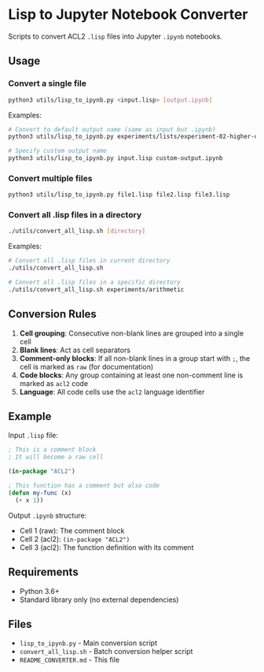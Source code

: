 # Lisp to Jupyter Notebook Converter

Scripts to convert ACL2 `.lisp` files into Jupyter `.ipynb` notebooks.

## Usage

### Convert a single file

```bash
python3 utils/lisp_to_ipynb.py <input.lisp> [output.ipynb]
```

Examples:
```bash
# Convert to default output name (same as input but .ipynb)
python3 utils/lisp_to_ipynb.py experiments/lists/experiment-02-higher-order.lisp

# Specify custom output name
python3 utils/lisp_to_ipynb.py input.lisp custom-output.ipynb
```

### Convert multiple files

```bash
python3 utils/lisp_to_ipynb.py file1.lisp file2.lisp file3.lisp
```

### Convert all .lisp files in a directory

```bash
./utils/convert_all_lisp.sh [directory]
```

Examples:
```bash
# Convert all .lisp files in current directory
./utils/convert_all_lisp.sh

# Convert all .lisp files in a specific directory
./utils/convert_all_lisp.sh experiments/arithmetic
```

## Conversion Rules

1. **Cell grouping**: Consecutive non-blank lines are grouped into a single cell
2. **Blank lines**: Act as cell separators
3. **Comment-only blocks**: If all non-blank lines in a group start with `;`, the cell is marked as `raw` (for documentation)
4. **Code blocks**: Any group containing at least one non-comment line is marked as `acl2` code
5. **Language**: All code cells use the `acl2` language identifier

## Example

Input `.lisp` file:
```lisp
; This is a comment block
; It will become a raw cell

(in-package "ACL2")

; This function has a comment but also code
(defun my-func (x)
  (+ x 1))
```

Output `.ipynb` structure:
- Cell 1 (raw): The comment block
- Cell 2 (acl2): `(in-package "ACL2")`
- Cell 3 (acl2): The function definition with its comment

## Requirements

- Python 3.6+
- Standard library only (no external dependencies)

## Files

- `lisp_to_ipynb.py` - Main conversion script
- `convert_all_lisp.sh` - Batch conversion helper script
- `README_CONVERTER.md` - This file
